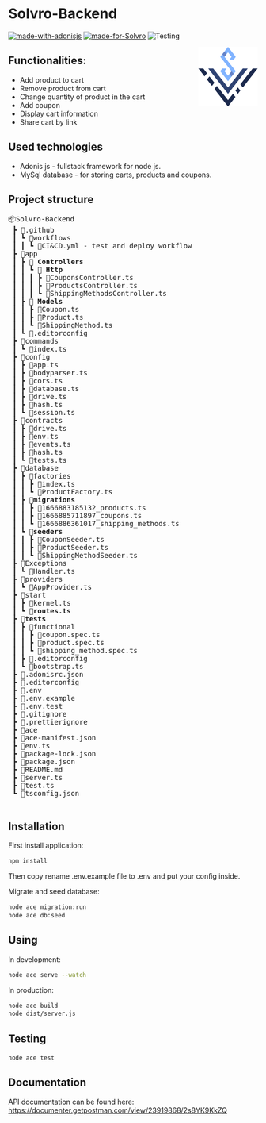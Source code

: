 # Solvro-Backend

[![made-with-adonisjs](https://img.shields.io/badge/Made%20with-AdonisJS-5a45ff.svg)](https://adonisjs.com/)
[![made-for-Solvro](https://img.shields.io/badge/Made%20for-Solvro-80B3FF.svg)](https://github.com/Solvro/Rekrutacja2022)
![Testing](https://github.com/dawidlinek123/Solvro-Backend/actions/workflows/CI&CD.yml/badge.svg)

<img src="https://raw.githubusercontent.com/Solvro/Rekrutacja2022/master/assets/logo_solvro.png" align="right"
     alt="SolVro" width="120" height="120">

## Functionalities:

- Add product to cart
- Remove product from cart
- Change quantity of product in the cart
- Add coupon
- Display cart information
- Share cart by link

</p>

## Used technologies

- Adonis js - fullstack framework for node js.
- MySql database - for storing carts, products and coupons.

## Project structure

<pre>
📦Solvro-Backend
 ┣ 📂.github
 ┃ ┗ 📂workflows
 ┃ ┃ ┗ 📜CI&CD.yml - test and deploy workflow
 ┣ 📂app
 ┃ ┣ 📂<b> Controllers </b>
 ┃ ┃ ┗ 📂<b> Http </b>
 ┃ ┃ ┃ ┣ 📜CouponsController.ts
 ┃ ┃ ┃ ┣ 📜ProductsController.ts
 ┃ ┃ ┃ ┗ 📜ShippingMethodsController.ts
 ┃ ┣ 📂<b> Models </b>
 ┃ ┃ ┣ 📜Coupon.ts
 ┃ ┃ ┣ 📜Product.ts
 ┃ ┃ ┗ 📜ShippingMethod.ts
 ┃ ┗ 📜.editorconfig
 ┣ 📂commands
 ┃ ┗ 📜index.ts
 ┣ 📂config
 ┃ ┣ 📜app.ts
 ┃ ┣ 📜bodyparser.ts
 ┃ ┣ 📜cors.ts
 ┃ ┣ 📜database.ts
 ┃ ┣ 📜drive.ts
 ┃ ┣ 📜hash.ts
 ┃ ┗ 📜session.ts
 ┣ 📂contracts
 ┃ ┣ 📜drive.ts
 ┃ ┣ 📜env.ts
 ┃ ┣ 📜events.ts
 ┃ ┣ 📜hash.ts
 ┃ ┗ 📜tests.ts
 ┣ 📂database
 ┃ ┣ 📂factories
 ┃ ┃ ┣ 📜index.ts
 ┃ ┃ ┗ 📜ProductFactory.ts
 ┃ ┣ 📂<b>migrations</b>
 ┃ ┃ ┣ 📜1666883185132_products.ts
 ┃ ┃ ┣ 📜1666885711897_coupons.ts
 ┃ ┃ ┗ 📜1666886361017_shipping_methods.ts
 ┃ ┗ 📂<b>seeders</b>
 ┃ ┃ ┣ 📜CouponSeeder.ts
 ┃ ┃ ┣ 📜ProductSeeder.ts
 ┃ ┃ ┗ 📜ShippingMethodSeeder.ts
 ┣ 📂Exceptions
 ┃ ┗ 📜Handler.ts
 ┣ 📂providers
 ┃ ┗ 📜AppProvider.ts
 ┣ 📂start
 ┃ ┣ 📜kernel.ts
 ┃ ┗ 📜<b>routes.ts</b>
 ┣ 📂<b>tests</b>
 ┃ ┣ 📂functional
 ┃ ┃ ┣ 📜coupon.spec.ts
 ┃ ┃ ┣ 📜product.spec.ts
 ┃ ┃ ┗ 📜shipping_method.spec.ts
 ┃ ┣ 📜.editorconfig
 ┃ ┗ 📜bootstrap.ts
 ┣ 📜.adonisrc.json
 ┣ 📜.editorconfig
 ┣ 📜.env
 ┣ 📜.env.example
 ┣ 📜.env.test
 ┣ 📜.gitignore
 ┣ 📜.prettierignore
 ┣ 📜ace
 ┣ 📜ace-manifest.json
 ┣ 📜env.ts
 ┣ 📜package-lock.json
 ┣ 📜package.json
 ┣ 📜README.md
 ┣ 📜server.ts
 ┣ 📜test.ts
 ┗ 📜tsconfig.json
 </pre>

## Installation

First install application:

```bash
npm install
```

Then copy rename .env.example file to .env and put your config inside.

Migrate and seed database:

```bash
node ace migration:run
node ace db:seed
```

## Using

In development:

```bash
node ace serve --watch
```

In production:

```bash
node ace build
node dist/server.js
```

## Testing

```bash
node ace test
```

## Documentation 

API documentation can be found here:
https://documenter.getpostman.com/view/23919868/2s8YK9KkZQ
